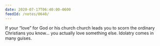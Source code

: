 ```yaml
---
date: 2020-07-17T06:40:00-0600
feedId: /notes/0640/
---
```


If your “love” for God or his church church leads you to scorn the ordinary Christians you know… you actually love something else. Idolatry comes in many guises.
